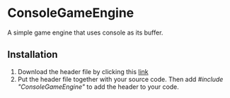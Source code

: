 # ConsoleGameEngine
A simple game engine that uses console as its buffer.

## Installation
1. Download the header file by clicking this <a href = "https://github.com/PaulEspina/ConsoleGameEngine/releases/download/v1.0/ConsoleGameEngine.h">link</a>
2. Put the header file together with your source code. Then add <i>#include "ConsoleGameEngine"</i> to add the header to your code.

